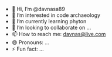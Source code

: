 - 👋 Hi, I’m @davnasa89
- 👀 I’m interested in code archaeology
- 🌱 I’m currently learning phyton
- 💞️ I’m looking to collaborate on ...
- 📫 How to reach me: davnas@live.com
- 😄 Pronouns: ...
- ⚡ Fun fact: ...

<!---
davnasa89/davnasa89 is a ✨ special ✨ repository because its `README.md` (this file) appears on your GitHub profile.
You can click the Preview link to take a look at your changes.
--->
